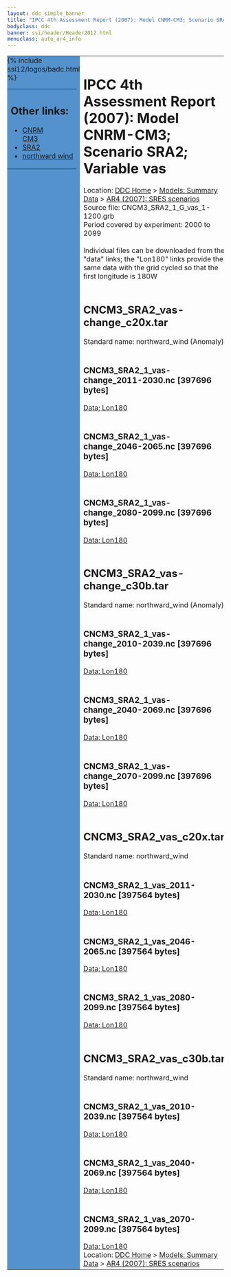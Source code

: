 ```yaml
---
layout: ddc_simple_banner
title: "IPCC 4th Assessment Report (2007): Model CNRM-CM3; Scenario SRA2; Variable vas"
bodyclass: ddc
banner: ssi/header/Header2012.html
menuclass: auto_ar4_info
---
```



<table width="100%" border="0" cellspacing="0" cellpadding="0" style="border-collapse: collapse;">
<tr style="margin:0;padding:0;border:0;">
<td style="margin:0;padding:0;border:0;height:1pt;width:150pt;background:#5492CD;" valign="top" >

<div id="lh-col2" class="auto_ar4_info">
<table class="menumain" bgcolor="#5492CD" cellspacing="0" width="100%" border="0">
<tr><td>
<h2> Other links:</h2>
<ul>
<li><a href="/auto/ar4/model-CNRM-CM3.html">CNRM<br/>CM3</a></li>
<li><a href="/auto/ar4/scenario-SRA2.html">SRA2</a></li>
<li><a href="/auto/ar4/var-northward_wind.html">northward wind</a></li>
</ul>
</td></tr>
{% include ssi12/logos/badc.html %}
</table>
</div>
</td>
<td><h1>IPCC 4th Assessment Report (2007): Model CNRM-CM3; Scenario SRA2; Variable vas</h1>

<!-- Breadcrumb1 -->
<div id="breadcrumb1" align="left">
Location: <a href="/index.html">DDC Home</a> > <a href="/sim/gcm_clim/">Models: Summary Data</a>
> <a href="/sim/gcm_clim/SRES_AR4/index.html">AR4 (2007): SRES scenarios</a>
</div>
<!-- End of Breadcrumb1 -->Source file: CNCM3_SRA2_1_G_vas_1-1200.grb
<br/>
Period covered by experiment: 2000 to 2099<br/>
<br/>Individual files can be downloaded from the "data" links; the "Lon180" links provide the same data
         with the grid cycled so that the first longitude is 180W<br/>
<br/><h2>CNCM3_SRA2_vas-change_c20x.tar</h2>
Standard name: northward_wind (Anomaly)<br>
<br/><h3>CNCM3_SRA2_1_vas-change_2011-2030.nc [397696 bytes]</h3>
<a href="/cgi-bin/downl/ar4_nc/vas/CNCM3_SRA2_1_vas-change_2011-2030.nc">Data; </a><a href="/cgi-bin/downl/ar4_nc/vas/CNCM3_SRA2_1_vas-change_2011-2030.cyto180.nc"> Lon180</a><br/>
<br/><h3>CNCM3_SRA2_1_vas-change_2046-2065.nc [397696 bytes]</h3>
<a href="/cgi-bin/downl/ar4_nc/vas/CNCM3_SRA2_1_vas-change_2046-2065.nc">Data; </a><a href="/cgi-bin/downl/ar4_nc/vas/CNCM3_SRA2_1_vas-change_2046-2065.cyto180.nc"> Lon180</a><br/>
<br/><h3>CNCM3_SRA2_1_vas-change_2080-2099.nc [397696 bytes]</h3>
<a href="/cgi-bin/downl/ar4_nc/vas/CNCM3_SRA2_1_vas-change_2080-2099.nc">Data; </a><a href="/cgi-bin/downl/ar4_nc/vas/CNCM3_SRA2_1_vas-change_2080-2099.cyto180.nc"> Lon180</a><br/>
<br/><h2>CNCM3_SRA2_vas-change_c30b.tar</h2>
Standard name: northward_wind (Anomaly)<br>
<br/><h3>CNCM3_SRA2_1_vas-change_2010-2039.nc [397696 bytes]</h3>
<a href="/cgi-bin/downl/ar4_nc/vas/CNCM3_SRA2_1_vas-change_2010-2039.nc">Data; </a><a href="/cgi-bin/downl/ar4_nc/vas/CNCM3_SRA2_1_vas-change_2010-2039.cyto180.nc"> Lon180</a><br/>
<br/><h3>CNCM3_SRA2_1_vas-change_2040-2069.nc [397696 bytes]</h3>
<a href="/cgi-bin/downl/ar4_nc/vas/CNCM3_SRA2_1_vas-change_2040-2069.nc">Data; </a><a href="/cgi-bin/downl/ar4_nc/vas/CNCM3_SRA2_1_vas-change_2040-2069.cyto180.nc"> Lon180</a><br/>
<br/><h3>CNCM3_SRA2_1_vas-change_2070-2099.nc [397696 bytes]</h3>
<a href="/cgi-bin/downl/ar4_nc/vas/CNCM3_SRA2_1_vas-change_2070-2099.nc">Data; </a><a href="/cgi-bin/downl/ar4_nc/vas/CNCM3_SRA2_1_vas-change_2070-2099.cyto180.nc"> Lon180</a><br/>
<br/><h2>CNCM3_SRA2_vas_c20x.tar</h2>
Standard name: northward_wind<br>
<br/><h3>CNCM3_SRA2_1_vas_2011-2030.nc [397564 bytes]</h3>
<a href="/cgi-bin/downl/ar4_nc/vas/CNCM3_SRA2_1_vas_2011-2030.nc">Data; </a><a href="/cgi-bin/downl/ar4_nc/vas/CNCM3_SRA2_1_vas_2011-2030.cyto180.nc"> Lon180</a><br/>
<br/><h3>CNCM3_SRA2_1_vas_2046-2065.nc [397564 bytes]</h3>
<a href="/cgi-bin/downl/ar4_nc/vas/CNCM3_SRA2_1_vas_2046-2065.nc">Data; </a><a href="/cgi-bin/downl/ar4_nc/vas/CNCM3_SRA2_1_vas_2046-2065.cyto180.nc"> Lon180</a><br/>
<br/><h3>CNCM3_SRA2_1_vas_2080-2099.nc [397564 bytes]</h3>
<a href="/cgi-bin/downl/ar4_nc/vas/CNCM3_SRA2_1_vas_2080-2099.nc">Data; </a><a href="/cgi-bin/downl/ar4_nc/vas/CNCM3_SRA2_1_vas_2080-2099.cyto180.nc"> Lon180</a><br/>
<br/><h2>CNCM3_SRA2_vas_c30b.tar</h2>
Standard name: northward_wind<br>
<br/><h3>CNCM3_SRA2_1_vas_2010-2039.nc [397564 bytes]</h3>
<a href="/cgi-bin/downl/ar4_nc/vas/CNCM3_SRA2_1_vas_2010-2039.nc">Data; </a><a href="/cgi-bin/downl/ar4_nc/vas/CNCM3_SRA2_1_vas_2010-2039.cyto180.nc"> Lon180</a><br/>
<br/><h3>CNCM3_SRA2_1_vas_2040-2069.nc [397564 bytes]</h3>
<a href="/cgi-bin/downl/ar4_nc/vas/CNCM3_SRA2_1_vas_2040-2069.nc">Data; </a><a href="/cgi-bin/downl/ar4_nc/vas/CNCM3_SRA2_1_vas_2040-2069.cyto180.nc"> Lon180</a><br/>
<br/><h3>CNCM3_SRA2_1_vas_2070-2099.nc [397564 bytes]</h3>
<a href="/cgi-bin/downl/ar4_nc/vas/CNCM3_SRA2_1_vas_2070-2099.nc">Data; </a><a href="/cgi-bin/downl/ar4_nc/vas/CNCM3_SRA2_1_vas_2070-2099.cyto180.nc"> Lon180</a><br/>
<!-- Breadcrumb2 -->
<div id="breadcrumb2" align="left">
Location: <a href="/index.html">DDC Home</a> > <a href="/sim/gcm_clim/">Models: Summary Data</a>
> <a href="/sim/gcm_clim/SRES_AR4/index.html">AR4 (2007): SRES scenarios</a>
</div>
<!-- End of Breadcrumb2 --></td></tr></table>
